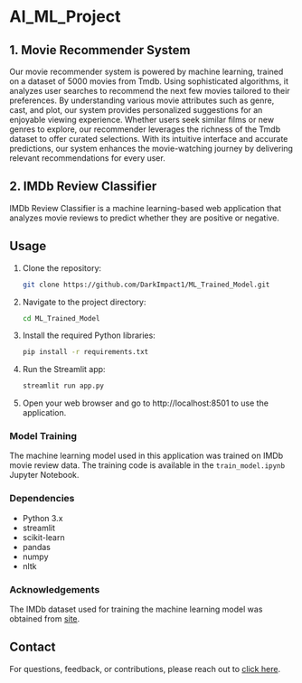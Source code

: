 # AI_ML_Project

## 1. Movie Recommender System
Our movie recommender system is powered by machine learning, trained on a dataset of 5000 movies from Tmdb. 
Using sophisticated algorithms, it analyzes user searches to recommend the next few movies tailored to their preferences.
By understanding various movie attributes such as genre, cast, and plot, our system provides personalized suggestions for
an enjoyable viewing experience. Whether users seek similar films or new genres to explore, our recommender leverages the 
richness of the Tmdb dataset to offer curated selections. With its intuitive interface and accurate predictions, 
our system enhances the movie-watching journey by delivering relevant recommendations for every user.

## 2. IMDb Review Classifier

IMDb Review Classifier is a machine learning-based web application that analyzes movie reviews to 
predict whether they are positive or negative.

## Usage

1. Clone the repository:

   ```bash
   git clone https://github.com/DarkImpact1/ML_Trained_Model.git
   ```

2. Navigate to the project directory:

   ```bash
   cd ML_Trained_Model
   ```

3. Install the required Python libraries:

   ```bash
   pip install -r requirements.txt
   ```

4. Run the Streamlit app:

   ```bash
   streamlit run app.py
   ```

5. Open your web browser and go to http://localhost:8501 to use the application.

### Model Training

The machine learning model used in this application was trained on IMDb movie review data. The training code is available in the `train_model.ipynb` Jupyter Notebook.

### Dependencies

- Python 3.x
- streamlit
- scikit-learn
- pandas
- numpy
- nltk

### Acknowledgements

The IMDb dataset used for training the machine learning model was obtained from [site](https://www.kaggle.com/code/lakshmi25npathi/sentiment-analysis-of-imdb-movie-reviews).

## Contact

For questions, feedback, or contributions, please reach out to [click here](mailto:mohit.dev.new@gmail.com).

